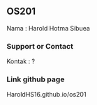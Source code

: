 ## OS201

Nama : Harold Hotma Sibuea

### Support or Contact

Kontak : ?

### Link github page

HaroldHS16.github.io/os201